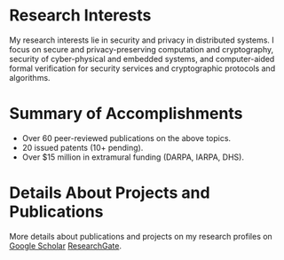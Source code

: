 # Research Interests
My research interests lie in security and privacy in distributed systems. I focus on secure and privacy-preserving computation and cryptography, security of cyber-physical and embedded systems, and computer-aided formal verification for security services and cryptographic protocols and algorithms.



# Summary of Accomplishments
* Over 60 peer-reviewed publications on the above topics.
* 20 issued patents (10+ pending).
* Over $15 million in extramural funding (DARPA, IARPA, DHS).



# Details About Projects and Publications
More details about publications and projects on my research profiles on [Google Scholar](http://bit.ly/2KIZaWF)  [ResearchGate](http://bit.ly/37tOPHZ).







